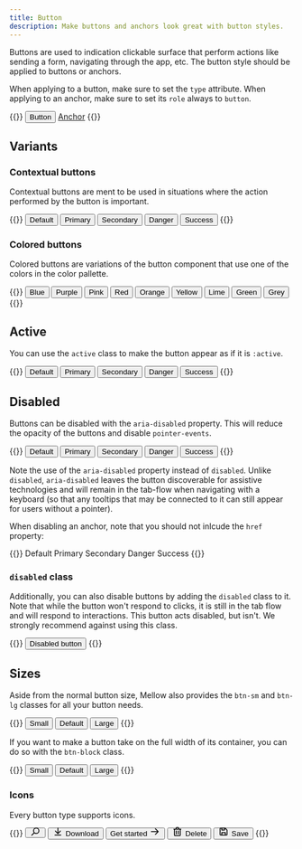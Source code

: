```yaml
---
title: Button
description: Make buttons and anchors look great with button styles.
---
```


Buttons are used to indication clickable surface that perform actions like sending a form, navigating through the app, etc. The button style should be applied to buttons or anchors.

When applying to a button, make sure to set the `type` attribute. When applying to an anchor, make sure to set its `role` always to `button`.

{{<example>}}
<button type="button" class="btn btn-default">Button</button>
<a role="button" href="#" class="btn btn-default">Anchor</a>
{{</example>}}

## Variants

### Contextual buttons
Contextual buttons are ment to be used in situations where the action performed by the button is important.

{{<example>}}
<button type="button" class="btn btn-default">Default</button>
<button type="button" class="btn btn-primary">Primary</button>
<button type="button" class="btn btn-secondary">Secondary</button>
<button type="button" class="btn btn-danger">Danger</button>
<button type="button" class="btn btn-success">Success</button>
{{</example>}}

### Colored buttons
Colored buttons are variations of the button component that use one of the colors in the color pallette.

{{<example>}}
<button type="button" class="btn btn-blue">Blue</button>
<button type="button" class="btn btn-purple">Purple</button>
<button type="button" class="btn btn-pink">Pink</button>
<button type="button" class="btn btn-red">Red</button>
<button type="button" class="btn btn-orange">Orange</button>
<button type="button" class="btn btn-yellow">Yellow</button>
<button type="button" class="btn btn-lime">Lime</button>
<button type="button" class="btn btn-green">Green</button>
<button type="button" class="btn btn-grey">Grey</button>
{{</example>}}

## Active
You can use the `active` class to make the button appear as if it is `:active`.

{{<example>}}
<button type="button" class="btn btn-default active">Default</button>
<button type="button" class="btn btn-primary active">Primary</button>
<button type="button" class="btn btn-secondary active">Secondary</button>
<button type="button" class="btn btn-danger active">Danger</button>
<button type="button" class="btn btn-success active">Success</button>
{{</example>}}

## Disabled
Buttons can be disabled with the `aria-disabled` property. This will reduce the opacity of the buttons and disable `pointer-events`.

{{<example>}}
<button type="button" class="btn btn-default" aria-disabled="true">Default</button>
<button type="button" class="btn btn-primary" aria-disabled="true">Primary</button>
<button type="button" class="btn btn-secondary" aria-disabled="true">Secondary</button>
<button type="button" class="btn btn-danger" aria-disabled="true">Danger</button>
<button type="button" class="btn btn-success" aria-disabled="true">Success</button>
{{</example>}}

Note the use of the `aria-disabled` property instead of `disabled`. Unlike `disabled`, `aria-disabled` leaves the button discoverable for assistive technologies and will remain in the tab-flow when navigating with a keyboard (so that any tooltips that may be connected to it can still appear for users without a pointer).

When disabling an anchor, note that you should not inlcude the `href` property:

{{<example>}}
<a class="btn btn-default" role="button" aria-disabled="true">Default</a>
<a class="btn btn-primary" role="button" aria-disabled="true">Primary</a>
<a class="btn btn-secondary" role="button" aria-disabled="true">Secondary</a>
<a class="btn btn-danger" role="button" aria-disabled="true">Danger</a>
<a class="btn btn-success" role="button" aria-disabled="true">Success</a>
{{</example>}}

### `disabled` class
Additionally, you can also disable buttons by adding the `disabled` class to it. Note that while the button won't respond to clicks, it is still in the tab flow and will respond to interactions. This button acts disabled, but isn't. We strongly recommend against using this class.

{{<example>}}
<button type="button" class="btn btn-default disabled">Disabled button</button>
{{</example>}}

## Sizes
Aside from the normal button size, Mellow also provides the `btn-sm` and `btn-lg` classes for all your button needs.

{{<example>}}
<button type="button" class="btn btn-default btn-sm">Small</button>
<button type="button" class="btn btn-default">Default</button>
<button type="button" class="btn btn-default btn-lg">Large</button>
{{</example>}}

If you want to make a button take on the full width of its container, you can do so with the `btn-block` class.

{{<example>}}
<button type="button" class="btn btn-default btn-block btn-sm mb-3">Small</button>
<button type="button" class="btn btn-default btn-block mb-3">Default</button>
<button type="button" class="btn btn-default btn-block btn-lg">Large</button>
{{</example>}}

### Icons
Every button type supports icons.

{{<example>}}
<button type="button" class="btn btn-default">
  <svg xmlns="http://www.w3.org/2000/svg" viewBox="0 0 20 16" fill="currentColor" style="width: 20px; height: 16px; margin-top: -.25rem;"><path fill-rule="evenodd" d="M17 6.5a5.5 5.5 0 0 1-8.82 4.38L4.06 15A.75.75 0 1 1 3 13.94l4.12-4.12A5.5 5.5 0 1 1 17 6.5Zm-1.5 0a4 4 0 1 0-8 0 4 4 0 0 0 8 0Z"/></svg>
</button>
<button type="button" class="btn btn-primary">
  <svg xmlns="http://www.w3.org/2000/svg" viewBox="0 0 20 16" fill="currentColor" style="width: 20px; height: 16px; margin-top: -.25rem;"><path fill-rule="evenodd" d="m9.25 1.75-.03 7.97-3.19-3.19a.75.75 0 0 0-1.06 1.06l4.3 4.3a1 1 0 0 0 1.4 0l4.3-4.3a.75.75 0 1 0-1.06-1.06l-3.19 3.19.03-7.97a.75.75 0 0 0-1.5 0ZM4.75 13.5a.75.75 0 0 0 0 1.5h10.5a.75.75 0 0 0 0-1.5H4.75Z"/></svg>
  Download
</button>
<button type="button" class="btn btn-secondary">
  Get started
  <svg xmlns="http://www.w3.org/2000/svg" viewBox="0 0 20 16" fill="currentColor" style="width: 20px; height: 16px; margin-top: -.25rem;"><path fill-rule="evenodd" d="M14.16 8.78H3.72a.75.75 0 0 1 0-1.5h10.44l-3.69-3.69a.75.75 0 1 1 1.06-1.06l4.8 4.8a1 1 0 0 1 0 1.4l-4.8 4.8c-.3.3-.77.3-1.06 0a.75.75 0 0 1 0-1.06l3.69-3.69Z"/></svg>
</button>
<button type="button" class="btn btn-danger">
  <svg xmlns="http://www.w3.org/2000/svg" viewBox="0 0 20 16" fill="currentColor" style="width: 20px; height: 16px; margin-top: -.25rem;"><path d="M7.5 12.5v-6c0-.28.22-.5.5-.5h.5c.28 0 .5.22.5.5v6a.5.5 0 0 1-.5.5H8a.5.5 0 0 1-.5-.5Zm3.5-6v6c0 .28.22.5.5.5h.5a.5.5 0 0 0 .5-.5v-6A.5.5 0 0 0 12 6h-.5a.5.5 0 0 0-.5.5Z"/><path fill-rule="evenodd" d="M7 3V2c0-1.1.9-2 2-2h2a2 2 0 0 1 2 2v1h3.25a.75.75 0 0 1 0 1.5H16V14a2 2 0 0 1-2 2H6a2 2 0 0 1-2-2V4.5h-.25a.75.75 0 0 1 0-1.5H7Zm1.5 0h3V2a.5.5 0 0 0-.5-.5H9a.5.5 0 0 0-.5.5v1Zm-3 11c0 .28.22.5.5.5h8a.5.5 0 0 0 .5-.5V4.5h-9V14Z"/></svg>
  Delete
</button>
<button type="button" class="btn btn-success">
  <svg xmlns="http://www.w3.org/2000/svg" viewBox="0 0 20 16" fill="currentColor" style="width: 20px; height: 16px; margin-top: -.25rem;"><path fill-rule="evenodd" d="M3 3v10c0 1.1.9 2 2 2h10a2 2 0 0 0 2-2V5.83a2 2 0 0 0-.59-1.42L13.6 1.6a2 2 0 0 0-1.43-.6H5a2 2 0 0 0-2 2Zm1.5 0c0-.28.22-.5.5-.5h1V5a1 1 0 0 0 1 1h4.5a1 1 0 0 0 1-1V2.62l.03.03 2.82 2.82c.1.1.15.23.15.36V13a.5.5 0 0 1-.5.5h-1V10a1 1 0 0 0-1-1H7a1 1 0 0 0-1 1v3.5H5a.5.5 0 0 1-.5-.5V3Zm8 10.5h-5V11c0-.28.22-.5.5-.5h4c.28 0 .5.22.5.5v2.5Zm-5-11H11V4a.5.5 0 0 1-.5.5H8a.5.5 0 0 1-.5-.5V2.5Z"/></svg>
  Save
</button>
{{</example>}}
